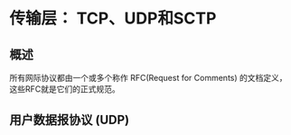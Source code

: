 # 传输层： TCP、UDP和SCTP

## 概述
所有网际协议都由一个或多个称作 RFC(Request for Comments) 的文档定义，这些RFC就是它们的正式规范。

## 用户数据报协议 (UDP)
